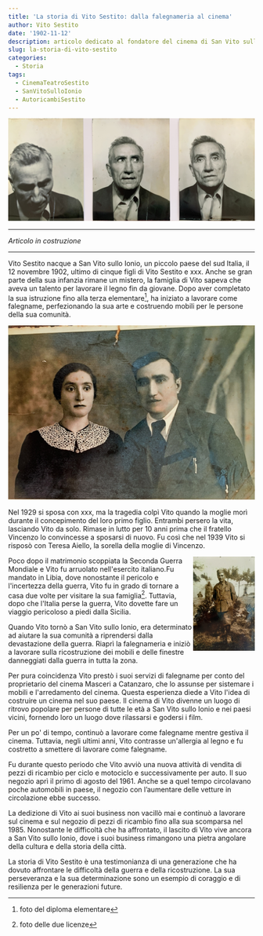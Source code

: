 ```yaml
---
title: 'La storia di Vito Sestito: dalla falegnameria al cinema'
author: Vito Sestito
date: '1902-11-12'
description: articolo dedicato al fondatore del cinema di San Vito sullo Ionio
slug: la-storia-di-vito-sestito
categories:
  - Storia
tags:
  - CinemaTeatroSestito
  - SanVitoSulloIonio
  - AutoricambiSestito
---
```


![foto fatte per la patente](images/vito_sestito_patent_pictures.JPG)
***
*Articolo in costruzione*
***
Vito Sestito nacque a San Vito sullo Ionio, un piccolo paese del sud Italia, il 12 novembre 1902, ultimo di cinque figli di Vito Sestito e xxx. Anche se gran parte della sua infanzia rimane un mistero, la famiglia di Vito sapeva che aveva un talento per lavorare il legno fin da giovane. Dopo aver completato la sua istruzione fino alla terza elementare[^1], ha iniziato a lavorare come falegname, perfezionando la sua arte e costruendo mobili per le persone della sua comunità.

![](images/teresa_aiello_vito_sestito-min.jpg)

Nel 1929 si sposa con xxx, ma la tragedia colpì Vito quando la moglie morì durante il concepimento del loro primo figlio. Entrambi persero la vita, lasciando Vito da solo. Rimase in lutto per 10 anni prima che il fratello Vincenzo lo convincesse a sposarsi di nuovo. Fu così che nel 1939 Vito si risposò con Teresa Aiello, la sorella della moglie di Vincenzo.

<img src="images/vito_sestito_libia-min.jpg" alt="" style="max-width:25%;min-width:25%;float: right;"/>

Poco dopo il matrimonio scoppiata la Seconda Guerra Mondiale e Vito fu arruolato nell'esercito italiano.Fu mandato in Libia, dove nonostante il pericolo e l'incertezza della guerra, Vito fu in grado di tornare a casa due volte per visitare la sua famiglia[^2]. Tuttavia, dopo che l'Italia perse la guerra, Vito dovette fare un viaggio pericoloso a piedi dalla Sicilia.

Quando Vito tornò a San Vito sullo Ionio, era determinato ad aiutare la sua comunità a riprendersi dalla devastazione della guerra. Riaprì la falegnameria e iniziò a lavorare sulla ricostruzione dei mobili e delle finestre danneggiati dalla guerra in tutta la zona.

Per pura coincidenza Vito prestò i suoi servizi di falegname per conto del proprietario del cinema Masceri a Catanzaro, che lo assunse per sistemare i mobili e l'arredamento del cinema. Questa esperienza diede a Vito l'idea di costruire un cinema nel suo paese. Il cinema di Vito divenne un luogo di ritrovo popolare per persone di tutte le età a San Vito sullo Ionio e nei paesi vicini, fornendo loro un luogo dove rilassarsi e godersi i film.

Per un po' di tempo, continuò a lavorare come falegname mentre gestiva il cinema. Tuttavia, negli ultimi anni, Vito contrasse un'allergia al legno e fu costretto a smettere di lavorare come falegname.

Fu durante questo periodo che Vito avviò una nuova attività di vendita di pezzi di ricambio per ciclo e motociclo e successivamente per auto. Il suo negozio aprì il primo di agosto del 1961. Anche se a quel tempo circolavano poche automobili in paese, il negozio con l’aumentare delle vetture in circolazione ebbe successo.

La dedizione di Vito ai suoi business non vacillò mai e continuò a lavorare sul cinema e sul negozio di pezzi di ricambio fino alla sua scomparsa nel 1985. Nonostante le difficoltà che ha affrontato, il lascito di Vito vive ancora a San Vito sullo Ionio, dove i suoi business rimangono una pietra angolare della cultura e della storia della città.

La storia di Vito Sestito è una testimonianza di una generazione che ha dovuto affrontare le difficoltà della guerra e della ricostruzione. La sua perseveranza e la sua determinazione sono un esempio di coraggio e di resilienza per le generazioni future.

[^1]: foto del diploma elementare
[^2]: foto delle due licenze